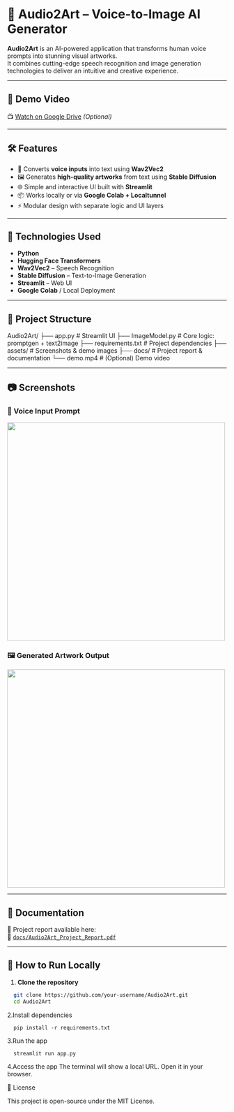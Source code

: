 # 🎨 Audio2Art – Voice-to-Image AI Generator

**Audio2Art** is an AI-powered application that transforms human voice prompts into stunning visual artworks.  
It combines cutting-edge speech recognition and image generation technologies to deliver an intuitive and creative experience.

---

## 🎥 Demo Video

📺 [Watch on Google Drive](https://drive.google.com/your-video-link) *(Optional)*

---

## 🛠️ Features

- 🎤 Converts **voice inputs** into text using **Wav2Vec2**
- 🖼️ Generates **high-quality artworks** from text using **Stable Diffusion**
- 🌐 Simple and interactive UI built with **Streamlit**
- 📦 Works locally or via **Google Colab + Localtunnel**
- ⚡ Modular design with separate logic and UI layers

---

## 🧠 Technologies Used

- **Python**
- **Hugging Face Transformers**
- **Wav2Vec2** – Speech Recognition
- **Stable Diffusion** – Text-to-Image Generation
- **Streamlit** – Web UI
- **Google Colab** / Local Deployment

---

## 📂 Project Structure

Audio2Art/
├── app.py # Streamlit UI
├── ImageModel.py # Core logic: promptgen + text2image
├── requirements.txt # Project dependencies
├── assets/ # Screenshots & demo images
├── docs/ # Project report & documentation
└── demo.mp4 # (Optional) Demo video

---

## 📷 Screenshots

### 🎤 Voice Input Prompt
<img src="assets/screenshot1.png" width="500"/>

### 🖼️ Generated Artwork Output
<img src="assets/screenshot2.png" width="500"/>

---

## 📄 Documentation

📝 Project report available here:  
📁 [`docs/Audio2Art_Project_Report.pdf`](docs/Audio2Art_Project_Report.pdf)

---

## 🚀 How to Run Locally

1. **Clone the repository**
```bash
  git clone https://github.com/your-username/Audio2Art.git
  cd Audio2Art
```
2.Install dependencies
```
  pip install -r requirements.txt
```
3.Run the app
```
  streamlit run app.py
```
4.Access the app
  The terminal will show a local URL. Open it in your browser.

📜 License

This project is open-source under the MIT License.

